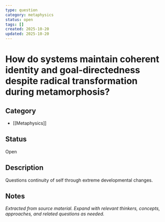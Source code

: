 ```yaml
---
type: question
category: metaphysics
status: open
tags: []
created: 2025-10-20
updated: 2025-10-20
---
```


# How do systems maintain coherent identity and goal-directedness despite radical transformation during metamorphosis?

## Category

- [[Metaphysics]]

## Status

Open

## Description

Questions continuity of self through extreme developmental changes.

## Notes

*Extracted from source material. Expand with relevant thinkers, concepts, approaches, and related questions as needed.*
